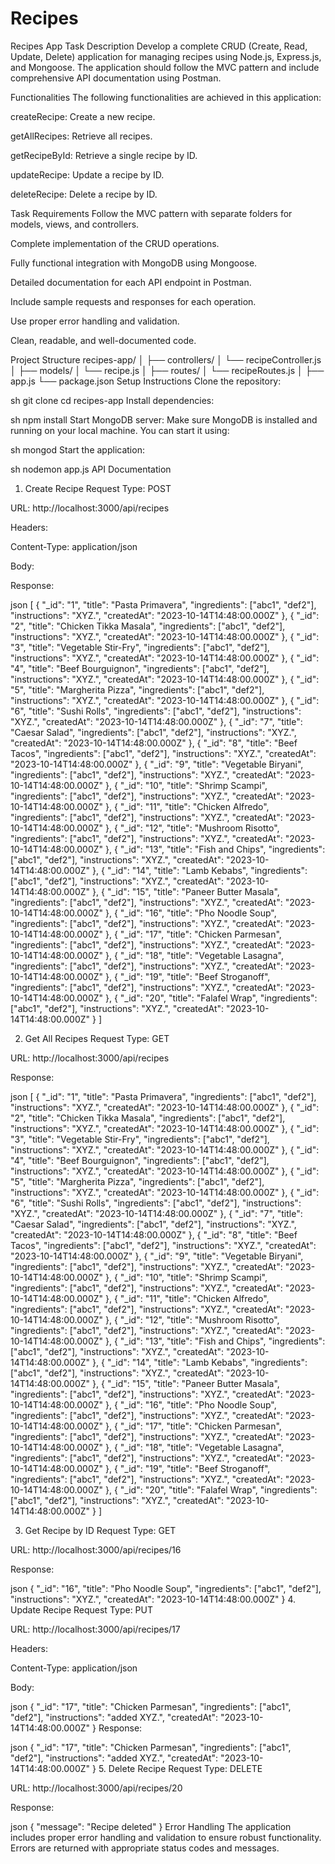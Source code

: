 # Recipes

Recipes App
Task Description
Develop a complete CRUD (Create, Read, Update, Delete) application for managing recipes using Node.js, Express.js, and Mongoose. The application should follow the MVC pattern and include comprehensive API documentation using Postman.

Functionalities
The following functionalities are achieved in this application:

createRecipe: Create a new recipe.

getAllRecipes: Retrieve all recipes.

getRecipeById: Retrieve a single recipe by ID.

updateRecipe: Update a recipe by ID.

deleteRecipe: Delete a recipe by ID.

Task Requirements
Follow the MVC pattern with separate folders for models, views, and controllers.

Complete implementation of the CRUD operations.

Fully functional integration with MongoDB using Mongoose.

Detailed documentation for each API endpoint in Postman.

Include sample requests and responses for each operation.

Use proper error handling and validation.

Clean, readable, and well-documented code.

Project Structure
recipes-app/
│
├── controllers/
│   └── recipeController.js
│
├── models/
│   └── recipe.js
│
├── routes/
│   └── recipeRoutes.js
│
├── app.js
└── package.json
Setup Instructions
Clone the repository:

sh
git clone <repository-url>
cd recipes-app
Install dependencies:

sh
npm install
Start MongoDB server: Make sure MongoDB is installed and running on your local machine. You can start it using:

sh
mongod
Start the application:

sh
nodemon app.js
API Documentation
1. Create Recipe
Request Type: POST

URL: http://localhost:3000/api/recipes

Headers:

Content-Type: application/json

Body:

Response:

json
[
    {
        "_id": "1",
        "title": "Pasta Primavera",
        "ingredients": ["abc1", "def2"],
        "instructions": "XYZ.",
        "createdAt": "2023-10-14T14:48:00.000Z"
    },
    {
        "_id": "2",
        "title": "Chicken Tikka Masala",
        "ingredients": ["abc1", "def2"],
        "instructions": "XYZ.",
        "createdAt": "2023-10-14T14:48:00.000Z"
    },
    {
        "_id": "3",
        "title": "Vegetable Stir-Fry",
        "ingredients": ["abc1", "def2"],
        "instructions": "XYZ.",
        "createdAt": "2023-10-14T14:48:00.000Z"
    },
    {
        "_id": "4",
        "title": "Beef Bourguignon",
        "ingredients": ["abc1", "def2"],
        "instructions": "XYZ.",
        "createdAt": "2023-10-14T14:48:00.000Z"
    },
    {
        "_id": "5",
        "title": "Margherita Pizza",
        "ingredients": ["abc1", "def2"],
        "instructions": "XYZ.",
        "createdAt": "2023-10-14T14:48:00.000Z"
    },
    {
        "_id": "6",
        "title": "Sushi Rolls",
        "ingredients": ["abc1", "def2"],
        "instructions": "XYZ.",
        "createdAt": "2023-10-14T14:48:00.000Z"
    },
    {
        "_id": "7",
        "title": "Caesar Salad",
        "ingredients": ["abc1", "def2"],
        "instructions": "XYZ.",
        "createdAt": "2023-10-14T14:48:00.000Z"
    },
    {
        "_id": "8",
        "title": "Beef Tacos",
        "ingredients": ["abc1", "def2"],
        "instructions": "XYZ.",
        "createdAt": "2023-10-14T14:48:00.000Z"
    },
    {
        "_id": "9",
        "title": "Vegetable Biryani",
        "ingredients": ["abc1", "def2"],
        "instructions": "XYZ.",
        "createdAt": "2023-10-14T14:48:00.000Z"
    },
    {
        "_id": "10",
        "title": "Shrimp Scampi",
        "ingredients": ["abc1", "def2"],
        "instructions": "XYZ.",
        "createdAt": "2023-10-14T14:48:00.000Z"
    },
    {
        "_id": "11",
        "title": "Chicken Alfredo",
        "ingredients": ["abc1", "def2"],
        "instructions": "XYZ.",
        "createdAt": "2023-10-14T14:48:00.000Z"
    },
    {
        "_id": "12",
        "title": "Mushroom Risotto",
        "ingredients": ["abc1", "def2"],
        "instructions": "XYZ.",
        "createdAt": "2023-10-14T14:48:00.000Z"
    },
    {
        "_id": "13",
        "title": "Fish and Chips",
        "ingredients": ["abc1", "def2"],
        "instructions": "XYZ.",
        "createdAt": "2023-10-14T14:48:00.000Z"
    },
    {
        "_id": "14",
        "title": "Lamb Kebabs",
        "ingredients": ["abc1", "def2"],
        "instructions": "XYZ.",
        "createdAt": "2023-10-14T14:48:00.000Z"
    },
    {
        "_id": "15",
        "title": "Paneer Butter Masala",
        "ingredients": ["abc1", "def2"],
        "instructions": "XYZ.",
        "createdAt": "2023-10-14T14:48:00.000Z"
    },
    {
        "_id": "16",
        "title": "Pho Noodle Soup",
        "ingredients": ["abc1", "def2"],
        "instructions": "XYZ.",
        "createdAt": "2023-10-14T14:48:00.000Z"
    },
    {
        "_id": "17",
        "title": "Chicken Parmesan",
        "ingredients": ["abc1", "def2"],
        "instructions": "XYZ.",
        "createdAt": "2023-10-14T14:48:00.000Z"
    },
    {
        "_id": "18",
        "title": "Vegetable Lasagna",
        "ingredients": ["abc1", "def2"],
        "instructions": "XYZ.",
        "createdAt": "2023-10-14T14:48:00.000Z"
    },
    {
        "_id": "19",
        "title": "Beef Stroganoff",
        "ingredients": ["abc1", "def2"],
        "instructions": "XYZ.",
        "createdAt": "2023-10-14T14:48:00.000Z"
    },
    {
        "_id": "20",
        "title": "Falafel Wrap",
        "ingredients": ["abc1", "def2"],
        "instructions": "XYZ.",
        "createdAt": "2023-10-14T14:48:00.000Z"
    }
]

2. Get All Recipes
Request Type: GET

URL: http://localhost:3000/api/recipes

Response:

json
[
    {
        "_id": "1",
        "title": "Pasta Primavera",
        "ingredients": ["abc1", "def2"],
        "instructions": "XYZ.",
        "createdAt": "2023-10-14T14:48:00.000Z"
    },
    {
        "_id": "2",
        "title": "Chicken Tikka Masala",
        "ingredients": ["abc1", "def2"],
        "instructions": "XYZ.",
        "createdAt": "2023-10-14T14:48:00.000Z"
    },
    {
        "_id": "3",
        "title": "Vegetable Stir-Fry",
        "ingredients": ["abc1", "def2"],
        "instructions": "XYZ.",
        "createdAt": "2023-10-14T14:48:00.000Z"
    },
    {
        "_id": "4",
        "title": "Beef Bourguignon",
        "ingredients": ["abc1", "def2"],
        "instructions": "XYZ.",
        "createdAt": "2023-10-14T14:48:00.000Z"
    },
    {
        "_id": "5",
        "title": "Margherita Pizza",
        "ingredients": ["abc1", "def2"],
        "instructions": "XYZ.",
        "createdAt": "2023-10-14T14:48:00.000Z"
    },
    {
        "_id": "6",
        "title": "Sushi Rolls",
        "ingredients": ["abc1", "def2"],
        "instructions": "XYZ.",
        "createdAt": "2023-10-14T14:48:00.000Z"
    },
    {
        "_id": "7",
        "title": "Caesar Salad",
        "ingredients": ["abc1", "def2"],
        "instructions": "XYZ.",
        "createdAt": "2023-10-14T14:48:00.000Z"
    },
    {
        "_id": "8",
        "title": "Beef Tacos",
        "ingredients": ["abc1", "def2"],
        "instructions": "XYZ.",
        "createdAt": "2023-10-14T14:48:00.000Z"
    },
    {
        "_id": "9",
        "title": "Vegetable Biryani",
        "ingredients": ["abc1", "def2"],
        "instructions": "XYZ.",
        "createdAt": "2023-10-14T14:48:00.000Z"
    },
    {
        "_id": "10",
        "title": "Shrimp Scampi",
        "ingredients": ["abc1", "def2"],
        "instructions": "XYZ.",
        "createdAt": "2023-10-14T14:48:00.000Z"
    },
    {
        "_id": "11",
        "title": "Chicken Alfredo",
        "ingredients": ["abc1", "def2"],
        "instructions": "XYZ.",
        "createdAt": "2023-10-14T14:48:00.000Z"
    },
    {
        "_id": "12",
        "title": "Mushroom Risotto",
        "ingredients": ["abc1", "def2"],
        "instructions": "XYZ.",
        "createdAt": "2023-10-14T14:48:00.000Z"
    },
    {
        "_id": "13",
        "title": "Fish and Chips",
        "ingredients": ["abc1", "def2"],
        "instructions": "XYZ.",
        "createdAt": "2023-10-14T14:48:00.000Z"
    },
    {
        "_id": "14",
        "title": "Lamb Kebabs",
        "ingredients": ["abc1", "def2"],
        "instructions": "XYZ.",
        "createdAt": "2023-10-14T14:48:00.000Z"
    },
    {
        "_id": "15",
        "title": "Paneer Butter Masala",
        "ingredients": ["abc1", "def2"],
        "instructions": "XYZ.",
        "createdAt": "2023-10-14T14:48:00.000Z"
    },
    {
        "_id": "16",
        "title": "Pho Noodle Soup",
        "ingredients": ["abc1", "def2"],
        "instructions": "XYZ.",
        "createdAt": "2023-10-14T14:48:00.000Z"
    },
    {
        "_id": "17",
        "title": "Chicken Parmesan",
        "ingredients": ["abc1", "def2"],
        "instructions": "XYZ.",
        "createdAt": "2023-10-14T14:48:00.000Z"
    },
    {
        "_id": "18",
        "title": "Vegetable Lasagna",
        "ingredients": ["abc1", "def2"],
        "instructions": "XYZ.",
        "createdAt": "2023-10-14T14:48:00.000Z"
    },
    {
        "_id": "19",
        "title": "Beef Stroganoff",
        "ingredients": ["abc1", "def2"],
        "instructions": "XYZ.",
        "createdAt": "2023-10-14T14:48:00.000Z"
    },
    {
        "_id": "20",
        "title": "Falafel Wrap",
        "ingredients": ["abc1", "def2"],
        "instructions": "XYZ.",
        "createdAt": "2023-10-14T14:48:00.000Z"
    }
]

3. Get Recipe by ID
Request Type: GET

URL: http://localhost:3000/api/recipes/16

Response:

json
 {
        "_id": "16",
        "title": "Pho Noodle Soup",
        "ingredients": ["abc1", "def2"],
        "instructions": "XYZ.",
        "createdAt": "2023-10-14T14:48:00.000Z"
    }
4. Update Recipe
Request Type: PUT

URL: http://localhost:3000/api/recipes/17

Headers:

Content-Type: application/json

Body:

json
 {
        "_id": "17",
        "title": "Chicken Parmesan",
        "ingredients": ["abc1", "def2"],
        "instructions": "added XYZ.",
        "createdAt": "2023-10-14T14:48:00.000Z"
    }
Response:

json
 {
        "_id": "17",
        "title": "Chicken Parmesan",
        "ingredients": ["abc1", "def2"],
        "instructions": "added XYZ.",
        "createdAt": "2023-10-14T14:48:00.000Z"
    }
5. Delete Recipe
Request Type: DELETE

URL: http://localhost:3000/api/recipes/20

Response:

json
{
    "message": "Recipe deleted"
}
Error Handling
The application includes proper error handling and validation to ensure robust functionality. Errors are returned with appropriate status codes and messages.